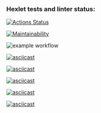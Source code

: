 ﻿### Hexlet tests and linter status:
[![Actions Status](https://github.com/tomilinbvGit/python-project-lvl1/workflows/hexlet-check/badge.svg)](https://github.com/tomilinbvGit/python-project-lvl1/actions)

[![Maintainability](https://api.codeclimate.com/v1/badges/a99a88d28ad37a79dbf6/maintainability)](https://codeclimate.com/github/codeclimate/codeclimate/maintainability)

![example workflow](https://github.com/tomilinbvGit/python-project-lvl1/actions/workflows/lint.yml/badge.svg)

[![asciicast](https://asciinema.org/a/Q5HopzCLEoqLuRATiCFp1ZVqP.svg)](https://asciinema.org/a/Q5HopzCLEoqLuRATiCFp1ZVqP)

[![asciicast](https://asciinema.org/a/c6ViG0dJt5mNRj1s6V87xhoBM.svg)](https://asciinema.org/a/c6ViG0dJt5mNRj1s6V87xhoBM)

[![asciicast](https://asciinema.org/a/gmaa9pwQk7MOqfDowu2aooUae.svg)](https://asciinema.org/a/gmaa9pwQk7MOqfDowu2aooUae)

[![asciicast](https://asciinema.org/a/krEnQEyIUvzylf1atz9A9gpjW.svg)](https://asciinema.org/a/krEnQEyIUvzylf1atz9A9gpjW)

[![asciicast](https://asciinema.org/a/OOdRojM5XieImsUH1SMA5PrRx.svg)](https://asciinema.org/a/OOdRojM5XieImsUH1SMA5PrRx)


